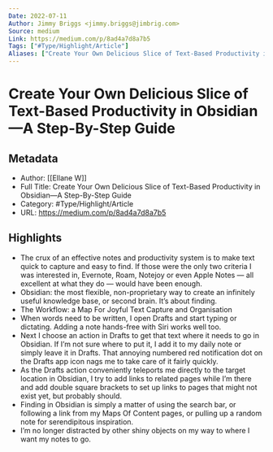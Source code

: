 ```yaml
---
Date: 2022-07-11
Author: Jimmy Briggs <jimmy.briggs@jimbrig.com>
Source: medium
Link: https://medium.com/p/8ad4a7d8a7b5
Tags: ["#Type/Highlight/Article"]
Aliases: ["Create Your Own Delicious Slice of Text-Based Productivity in Obsidian—A Step-By-Step Guide", "Create Your Own Delicious Slice of Text-Based Productivity in Obsidian—A Step-By-Step Guide"]
---
```

# Create Your Own Delicious Slice of Text-Based Productivity in Obsidian—A Step-By-Step Guide

## Metadata
- Author: [[Ellane W]]
- Full Title: Create Your Own Delicious Slice of Text-Based Productivity in Obsidian—A Step-By-Step Guide
- Category: #Type/Highlight/Article
- URL: https://medium.com/p/8ad4a7d8a7b5

## Highlights
- The crux of an effective notes and productivity system is to make text quick to capture and easy to find. If those were the only two criteria I was interested in, Evernote, Roam, Notejoy or even Apple Notes — all excellent at what they do — would have been enough.
- Obsidian: the most flexible, non-proprietary way to create an infinitely useful knowledge base, or second brain. It’s about finding.
- The Workflow: a Map For Joyful Text Capture and Organisation
- When words need to be written, I open Drafts and start typing or dictating. Adding a note hands-free with Siri works well too.
- Next I choose an action in Drafts to get that text where it needs to go in Obsidian. If I’m not sure where to put it, I add it to my daily note or simply leave it in Drafts. That annoying numbered red notification dot on the Drafts app icon nags me to take care of it fairly quickly.
- As the Drafts action conveniently teleports me directly to the target location in Obsidian, I try to add links to related pages while I’m there and add double square brackets to set up links to pages that might not exist yet, but probably should.
- Finding in Obsidian is simply a matter of using the search bar, or following a link from my Maps Of Content pages, or pulling up a random note for serendipitous inspiration.
- I’m no longer distracted by other shiny objects on my way to where I want my notes to go.
